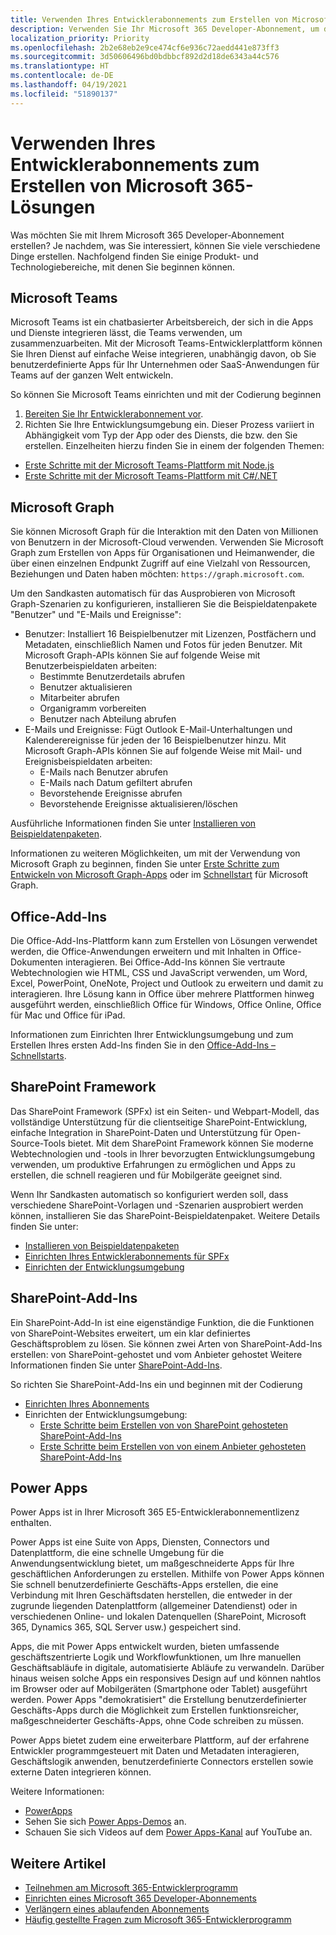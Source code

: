 ```yaml
---
title: Verwenden Ihres Entwicklerabonnements zum Erstellen von Microsoft 365-Lösungen
description: Verwenden Sie Ihr Microsoft 365 Developer-Abonnement, um die Lösungen zu erstellen, die Ihren Vorstellungen entsprechen.
localization_priority: Priority
ms.openlocfilehash: 2b2e68eb2e9ce474cf6e936c72aedd441e873ff3
ms.sourcegitcommit: 3d50606496bd0bdbbcf892d2d18de6343a44c576
ms.translationtype: HT
ms.contentlocale: de-DE
ms.lasthandoff: 04/19/2021
ms.locfileid: "51890137"
---
```

# <a name="use-your-developer-subscription-to-build-microsoft-365-solutions"></a>Verwenden Ihres Entwicklerabonnements zum Erstellen von Microsoft 365-Lösungen

Was möchten Sie mit Ihrem Microsoft 365 Developer-Abonnement erstellen? Je nachdem, was Sie interessiert, können Sie viele verschiedene Dinge erstellen. Nachfolgend finden Sie einige Produkt- und Technologiebereiche, mit denen Sie beginnen können.

## <a name="microsoft-teams"></a>Microsoft Teams

Microsoft Teams ist ein chatbasierter Arbeitsbereich, der sich in die Apps und Dienste integrieren lässt, die Teams verwenden, um zusammenzuarbeiten. Mit der Microsoft Teams-Entwicklerplattform können Sie Ihren Dienst auf einfache Weise integrieren, unabhängig davon, ob Sie benutzerdefinierte Apps für Ihr Unternehmen oder SaaS-Anwendungen für Teams auf der ganzen Welt entwickeln.

So können Sie Microsoft Teams einrichten und mit der Codierung beginnen

1. [Bereiten Sie Ihr Entwicklerabonnement vor](/microsoftteams/platform/get-started/get-started-tenant).
2. Richten Sie Ihre Entwicklungsumgebung ein. Dieser Prozess variiert in Abhängigkeit vom Typ der App oder des Diensts, die bzw. den Sie erstellen. Einzelheiten hierzu finden Sie in einem der folgenden Themen:

  - [Erste Schritte mit der Microsoft Teams-Plattform mit Node.js](/microsoftteams/platform/get-started/get-started-nodejs-app-studio)
  - [Erste Schritte mit der Microsoft Teams-Plattform mit C#/.NET](/microsoftteams/platform/get-started/get-started-dotnet-app-studio)

## <a name="microsoft-graph"></a>Microsoft Graph

Sie können Microsoft Graph für die Interaktion mit den Daten von Millionen von Benutzern in der Microsoft-Cloud verwenden. Verwenden Sie Microsoft Graph zum Erstellen von Apps für Organisationen und Heimanwender, die über einen einzelnen Endpunkt Zugriff auf eine Vielzahl von Ressourcen, Beziehungen und Daten haben möchten: `https://graph.microsoft.com`.

Um den Sandkasten automatisch für das Ausprobieren von Microsoft Graph-Szenarien zu konfigurieren, installieren Sie die Beispieldatenpakete "Benutzer" und "E-Mails und Ereignisse":

- Benutzer: Installiert 16 Beispielbenutzer mit Lizenzen, Postfächern und Metadaten, einschließlich Namen und Fotos für jeden Benutzer. Mit Microsoft Graph-APIs können Sie auf folgende Weise mit Benutzerbeispieldaten arbeiten:
  - Bestimmte Benutzerdetails abrufen
  - Benutzer aktualisieren
  - Mitarbeiter abrufen
  - Organigramm vorbereiten
  - Benutzer nach Abteilung abrufen
- E-Mails und Ereignisse: Fügt Outlook E-Mail-Unterhaltungen und Kalenderereignisse für jeden der 16 Beispielbenutzer hinzu. Mit Microsoft Graph-APIs können Sie auf folgende Weise mit Mail- und Ereignisbeispieldaten arbeiten:
  - E-Mails nach Benutzer abrufen
  - E-Mails nach Datum gefiltert abrufen
  - Bevorstehende Ereignisse abrufen
  - Bevorstehende Ereignisse aktualisieren/löschen

Ausführliche Informationen finden Sie unter [Installieren von Beispieldatenpaketen](install-sample-packs.md). 

Informationen zu weiteren Möglichkeiten, um mit der Verwendung von Microsoft Graph zu beginnen, finden Sie unter [Erste Schritte zum Entwickeln von Microsoft Graph-Apps](https://developer.microsoft.com/de-DE/graph/get-started) oder im [Schnellstart](https://developer.microsoft.com/de-DE/graph/quick-start) für Microsoft Graph.

## <a name="office-add-ins"></a>Office-Add-Ins

Die Office-Add-Ins-Plattform kann zum Erstellen von Lösungen verwendet werden, die Office-Anwendungen erweitern und mit Inhalten in Office-Dokumenten interagieren. Bei Office-Add-Ins können Sie vertraute Webtechnologien wie HTML, CSS und JavaScript verwenden, um Word, Excel, PowerPoint, OneNote, Project und Outlook zu erweitern und damit zu interagieren. Ihre Lösung kann in Office über mehrere Plattformen hinweg ausgeführt werden, einschließlich Office für Windows, Office Online, Office für Mac und Office für iPad.

Informationen zum Einrichten Ihrer Entwicklungsumgebung und zum Erstellen Ihres ersten Add-Ins finden Sie in den [Office-Add-Ins – Schnellstarts](/office/dev/add-ins/).

## <a name="sharepoint-framework"></a>SharePoint Framework

Das SharePoint Framework (SPFx) ist ein Seiten- und Webpart-Modell, das vollständige Unterstützung für die clientseitige SharePoint-Entwicklung, einfache Integration in SharePoint-Daten und Unterstützung für Open-Source-Tools bietet. Mit dem SharePoint Framework können Sie moderne Webtechnologien und -tools in Ihrer bevorzugten Entwicklungsumgebung verwenden, um produktive Erfahrungen zu ermöglichen und Apps zu erstellen, die schnell reagieren und für Mobilgeräte geeignet sind.

Wenn Ihr Sandkasten automatisch so konfiguriert werden soll, dass verschiedene SharePoint-Vorlagen und -Szenarien ausprobiert werden können, installieren Sie das SharePoint-Beispieldatenpaket.
Weitere Details finden Sie unter:

- [Installieren von Beispieldatenpaketen](install-sample-packs.md)
- [Einrichten Ihres Entwicklerabonnements für SPFx](/sharepoint/dev/spfx/set-up-your-developer-tenant)
- [Einrichten der Entwicklungsumgebung](/sharepoint/dev/spfx/set-up-your-development-environment)

## <a name="sharepoint-add-ins"></a>SharePoint-Add-Ins 

Ein SharePoint-Add-In ist eine eigenständige Funktion, die die Funktionen von SharePoint-Websites erweitert, um ein klar definiertes Geschäftsproblem zu lösen. Sie können zwei Arten von SharePoint-Add-Ins erstellen: von SharePoint-gehostet und vom Anbieter gehostet Weitere Informationen finden Sie unter [SharePoint-Add-Ins](/sharepoint/dev/sp-add-ins/sharepoint-add-ins).

So richten Sie SharePoint-Add-Ins ein und beginnen mit der Codierung

- [Einrichten Ihres Abonnements](/sharepoint/dev/spfx/set-up-your-developer-tenant)  
- Einrichten der Entwicklungsumgebung: 
  - [Erste Schritte beim Erstellen von von SharePoint gehosteten SharePoint-Add-Ins](/sharepoint/dev/sp-add-ins/get-started-creating-sharepoint-hosted-sharepoint-add-ins)  
  - [Erste Schritte beim Erstellen von von einem Anbieter gehosteten SharePoint-Add-Ins](/sharepoint/dev/sp-add-ins/get-started-creating-provider-hosted-sharepoint-add-ins)  

## <a name="power-apps"></a>Power Apps

Power Apps ist in Ihrer Microsoft 365 E5-Entwicklerabonnementlizenz enthalten. 

Power Apps ist eine Suite von Apps, Diensten, Connectors und Datenplattform, die eine schnelle Umgebung für die Anwendungsentwicklung bietet, um maßgeschneiderte Apps für Ihre geschäftlichen Anforderungen zu erstellen. Mithilfe von Power Apps können Sie schnell benutzerdefinierte Geschäfts-Apps erstellen, die eine Verbindung mit Ihren Geschäftsdaten herstellen, die entweder in der zugrunde liegenden Datenplattform (allgemeiner Datendienst) oder in verschiedenen Online- und lokalen Datenquellen (SharePoint, Microsoft 365, Dynamics 365, SQL Server usw.) gespeichert sind.

Apps, die mit Power Apps entwickelt wurden, bieten umfassende geschäftszentrierte Logik und Workflowfunktionen, um Ihre manuellen Geschäftsabläufe in digitale, automatisierte Abläufe zu verwandeln. Darüber hinaus weisen solche Apps ein responsives Design auf und können nahtlos im Browser oder auf Mobilgeräten (Smartphone oder Tablet) ausgeführt werden. Power Apps "demokratisiert" die Erstellung benutzerdefinierter Geschäfts-Apps durch die Möglichkeit zum Erstellen funktionsreicher, maßgeschneiderter Geschäfts-Apps, ohne Code schreiben zu müssen.

Power Apps bietet zudem eine erweiterbare Plattform, auf der erfahrene Entwickler programmgesteuert mit Daten und Metadaten interagieren, Geschäftslogik anwenden, benutzerdefinierte Connectors erstellen sowie externe Daten integrieren können.

Weitere Informationen:

- [PowerApps](https://docs.microsoft.com/de-DE/powerapps/)
- Sehen Sie sich [Power Apps-Demos](https://powerapps.microsoft.com/demo/) an.
- Schauen Sie sich Videos auf dem [Power Apps-Kanal](https://www.youtube.com/channel/UCGfWR2ekfRFckLjev6eQYLg) auf YouTube an.


## <a name="see-also"></a>Weitere Artikel

- [Teilnehmen am Microsoft 365-Entwicklerprogramm](microsoft-365-developer-program.md)
- [Einrichten eines Microsoft 365 Developer-Abonnements](microsoft-365-developer-program-get-started.md) 
- [Verlängern eines ablaufenden Abonnements](subscription-expiration-and-renewal.md)
- [Häufig gestellte Fragen zum Microsoft 365-Entwicklerprogramm](microsoft-365-developer-program-faq.md)
